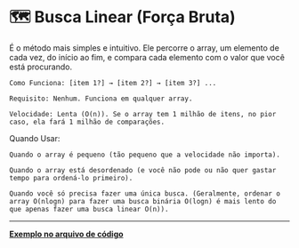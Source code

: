 # 🗺️ Busca Linear (Força Bruta)

É o método mais simples e intuitivo. Ele percorre o array, um elemento de cada vez, do início ao fim, e compara cada elemento com o valor que você está procurando.

    Como Funciona: [item 1?] → [item 2?] → [item 3?] ...

    Requisito: Nenhum. Funciona em qualquer array.

    Velocidade: Lenta (O(n)). Se o array tem 1 milhão de itens, no pior caso, ela fará 1 milhão de comparações.

Quando Usar:

    Quando o array é pequeno (tão pequeno que a velocidade não importa).

    Quando o array está desordenado (e você não pode ou não quer gastar tempo para ordená-lo primeiro).

    Quando você só precisa fazer uma única busca. (Geralmente, ordenar o array O(nlogn) para fazer uma busca binária O(logn) é mais lento do que apenas fazer uma busca linear O(n)).

---

[**Exemplo no arquivo de código**](/Algoritimos-de-busca/busca-linear/busca_linear.c)
